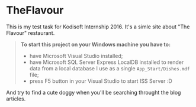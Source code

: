 # TheFlavour

This is my test task for Kodisoft Internship 2016. It's a simle site about "The Flavour" restaurant.

>**To start this project on your Windows machine you have to:**
>- have Microsoft Visual Studio installed;
>- have Microsoft SQL Server Express LocalDB installed
to render data from a local database I use as a single `App_Start/Dishes.mdf` file;
>- press F5 button in your Visual Studio to start ISS Server :D

And try to find a cute doggy when you'll be searching throught the blog articles.
